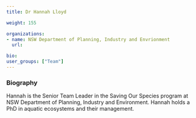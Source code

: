 ```yaml
---
title: Dr Hannah Lloyd

weight: 155

organizations:
- name: NSW Department of Planning, Industry and Envrionment
  url:

bio:
user_groups: ["Team"]
---
```


### Biography

Hannah is the Senior Team Leader in the Saving Our Species program at NSW Department of Planning, Industry and Environment. Hannah holds a PhD in aquatic ecosystems and their management. 
